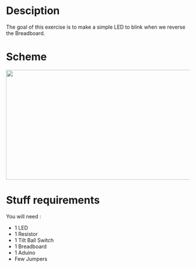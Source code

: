 # Desciption 

The goal of this exercise is to make a simple LED to blink when we reverse the Breadboard.

# Scheme

<p align="center">
  <img width="600" height="300" src="https://github.com/Dexmos/Arduino-Workshop-I/blob/master/7-BlinkLEDWithTiltBall/Scheme/Scheme.jpg">
</p>

# Stuff requirements

You will need :
* 1 LED
* 1 Resistor
* 1 Tilt Ball Switch
* 1 Breadboard
* 1 Aduino
* Few Jumpers
